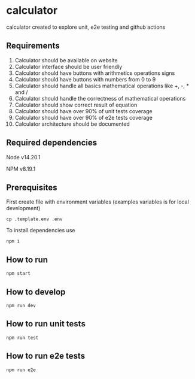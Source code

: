 # calculator

calculator created to explore unit, e2e testing and github actions

## Requirements

1.  Calculator should be available on website
2.  Calculator interface should be user friendly
3.  Calculator should have buttons with arithmetics operations signs
4.  Calculator should have buttons with numbers from 0 to 9
5.  Calculator should handle all basics mathematical operations like +, -, * and /
6.  Calculator should handle the correctness of mathematical operations
7.  Calculator should show correct result of equation
8.  Calculator should have over 90% of unit tests coverage
9.  Calculator should have over 90% of e2e tests coverage
10. Calculator architecture should be documented

## Required dependencies

Node v14.20.1

NPM v8.19.1

## Prerequisites

First create file with environment variables (examples variables is for local development)

`cp .template.env .env`

To install dependencies use

`npm i`

## How to run

`npm start`

## How to develop

`npm run dev`

## How to run unit tests

`npm run test`

## How to run e2e tests

`npm run e2e`
